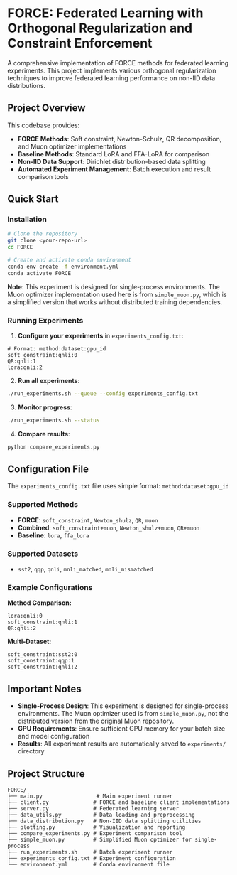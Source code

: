 # FORCE: Federated Learning with Orthogonal Regularization and Constraint Enforcement

A comprehensive implementation of FORCE methods for federated learning experiments. This project implements various orthogonal regularization techniques to improve federated learning performance on non-IID data distributions.

## Project Overview

This codebase provides:
- **FORCE Methods**: Soft constraint, Newton-Schulz, QR decomposition, and Muon optimizer implementations
- **Baseline Methods**: Standard LoRA and FFA-LoRA for comparison
- **Non-IID Data Support**: Dirichlet distribution-based data splitting
- **Automated Experiment Management**: Batch execution and result comparison tools

## Quick Start

### Installation

```bash
# Clone the repository
git clone <your-repo-url>
cd FORCE

# Create and activate conda environment
conda env create -f environment.yml
conda activate FORCE
```

**Note**: This experiment is designed for single-process environments. The Muon optimizer implementation used here is from `simple_muon.py`, which is a simplified version that works without distributed training dependencies.

### Running Experiments

1. **Configure your experiments** in `experiments_config.txt`:
```
# Format: method:dataset:gpu_id
soft_constraint:qnli:0
QR:qnli:1
lora:qnli:2
```

2. **Run all experiments**:
```bash
./run_experiments.sh --queue --config experiments_config.txt
```

3. **Monitor progress**:
```bash
./run_experiments.sh --status
```

4. **Compare results**:
```bash
python compare_experiments.py
```

## Configuration File

The `experiments_config.txt` file uses simple format: `method:dataset:gpu_id`

### Supported Methods
- **FORCE**: `soft_constraint`, `Newton_shulz`, `QR`, `muon`
- **Combined**: `soft_constraint+muon`, `Newton_shulz+muon`, `QR+muon`
- **Baseline**: `lora`, `ffa_lora`

### Supported Datasets
- `sst2`, `qqp`, `qnli`, `mnli_matched`, `mnli_mismatched`

### Example Configurations

**Method Comparison:**
```
lora:qnli:0
soft_constraint:qnli:1
QR:qnli:2
```

**Multi-Dataset:**
```
soft_constraint:sst2:0
soft_constraint:qqp:1
soft_constraint:qnli:2
```

## Important Notes

- **Single-Process Design**: This experiment is designed for single-process environments. The Muon optimizer used is from `simple_muon.py`, not the distributed version from the original Muon repository.
- **GPU Requirements**: Ensure sufficient GPU memory for your batch size and model configuration
- **Results**: All experiment results are automatically saved to `experiments/` directory

## Project Structure

```
FORCE/
├── main.py                 # Main experiment runner
├── client.py              # FORCE and baseline client implementations
├── server.py              # Federated learning server
├── data_utils.py          # Data loading and preprocessing
├── data_distribution.py   # Non-IID data splitting utilities
├── plotting.py            # Visualization and reporting
├── compare_experiments.py # Experiment comparison tool
├── simple_muon.py         # Simplified Muon optimizer for single-process
├── run_experiments.sh     # Batch experiment runner
├── experiments_config.txt # Experiment configuration
└── environment.yml        # Conda environment file
```